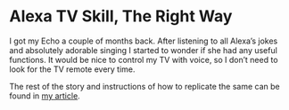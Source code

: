 # Alexa TV Skill, The Right Way


I got my Echo a couple of months back. After listening to all Alexa’s jokes and absolutely adorable singing I started to wonder if she had any useful functions. It would be nice to control my TV with voice, so I don’t need to look for the TV remote every time.

The rest of the story and instructions of how to replicate the same can be found in [my article](https://medium.com/@volodymyr.tymoshchuk/alexa-tv-skill-the-right-way-a4b75f3f74a5).







